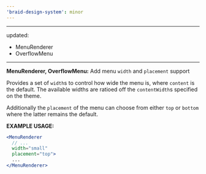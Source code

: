 ```yaml
---
'braid-design-system': minor
---
```


---
updated:
  - MenuRenderer
  - OverflowMenu
---

**MenuRenderer, OverflowMenu:** Add menu `width` and `placement` support

Provides a set of `width`s to control how wide the menu is, where `content` is the default. The available widths are ratioed off the `contentWidth`s specified on the theme.

Additionally the `placement` of the menu can choose from either `top` or `bottom` where the latter remains the default.

**EXAMPLE USAGE:**
```jsx
<MenuRenderer
  // ...
  width="small"
  placement="top">
  ...
</MenuRenderer>
```
